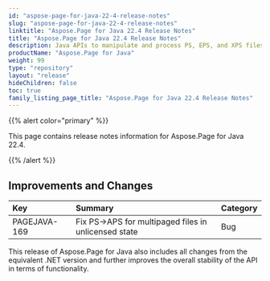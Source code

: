 ```yaml
---
id: "aspose-page-for-java-22-4-release-notes"
slug: "aspose-page-for-java-22-4-release-notes"
linktitle: "Aspose.Page for Java 22.4 Release Notes"
title: "Aspose.Page for Java 22.4 Release Notes"
description: Java APIs to manipulate and process PS, EPS, and XPS files. This page contains new Aspose.Page for Java features, enhancement, and bug fixes in 2022, version 22.4.
productName: "Aspose.Page for Java"
weight: 99
type: "repository"
layout: "release"
hideChildren: false
toc: true
family_listing_page_title: "Aspose.Page for Java 22.4 Release Notes"
---
```


{{% alert color="primary" %}}

This page contains release notes information for Aspose.Page for Java 22.4.

{{% /alert %}}
## **Improvements and Changes**

|**Key**|**Summary**|**Category**|
| :- | :- | :- |
|PAGEJAVA-169|Fix PS->APS for multipaged files in unlicensed state|Bug|

This release of Aspose.Page for Java also includes all changes from the equivalent .NET version and further improves the overall stability of the API in terms of functionality.
